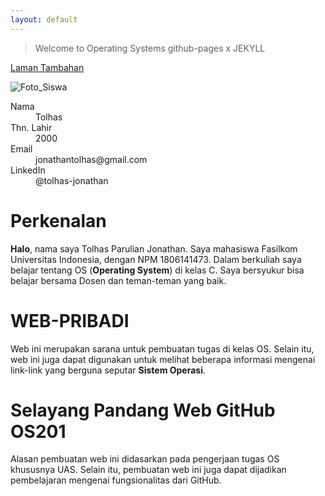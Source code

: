 ```yaml
---
layout: default
---
```


>Welcome to Operating Systems github-pages x JEKYLL

[Laman Tambahan](./URLs)

![Foto_Siswa](https://media-exp1.licdn.com/dms/image/C5603AQE80dEGURX6kg/profile-displayphoto-shrink_200_200/0?e=1597276800&v=beta&t=xyRrrB07qOL02g2TXonAxe5QE4oSQzOMEALYfzrb_6U)

<dl>
<dt>Nama</dt>
<dd>Tolhas</dd>
<dt>Thn. Lahir</dt>
<dd>2000</dd>
<dt>Email</dt>
<dd>jonathantolhas@gmail.com</dd>
<dt>LinkedIn</dt>
<dd>@tolhas-jonathan</dd>
</dl>


# Perkenalan

**Halo**, nama saya Tolhas Parulian Jonathan. Saya mahasiswa Fasilkom Universitas Indonesia, dengan NPM 1806141473. Dalam berkuliah saya belajar tentang OS (**Operating System**) di kelas C. Saya bersyukur bisa belajar bersama Dosen dan teman-teman yang baik. 

# WEB-PRIBADI

Web ini merupakan sarana untuk pembuatan tugas di kelas OS. Selain itu, web ini juga dapat digunakan untuk melihat beberapa informasi mengenai link-link yang berguna seputar **Sistem Operasi**.

# Selayang Pandang Web GitHub OS201

Alasan pembuatan web ini didasarkan pada pengerjaan tugas OS khususnya UAS. Selain itu, pembuatan web ini juga dapat dijadikan pembelajaran mengenai fungsionalitas dari GitHub.